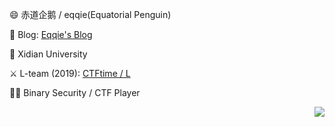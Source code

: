😄 赤道企鹅 / eqqie(Equatorial Penguin)

📕 Blog: [Eqqie's Blog](https://eqqie.cn/)

🏫 Xidian University

⚔️ L-team (2019): [CTFtime / L](https://ctftime.org/team/11724)

🧑‍💻 Binary Security / CTF Player

<img align="right" src="https://github-readme-stats.vercel.app/api?username=victoryang00&show_icons=true&icon_color=0366d6&bg_color=ffffff&hide_title=true" />

